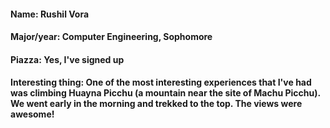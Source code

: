 #### Name: Rushil Vora

#### Major/year: Computer Engineering, Sophomore

#### Piazza: Yes, I've signed up 

#### Interesting thing: One of the most interesting experiences that I've had was climbing Huayna Picchu (a mountain near the site of Machu Picchu). We went early in the morning and trekked to the top. The views were awesome! 

